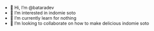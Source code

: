 - 👋 Hi, I’m @bataradev
- 👀 I’m interested in indomie soto
- 🌱 I’m currently learn for nothing
- 💞️ I’m looking to collaborate on how to make delicious indomie soto
<!---
bataradev/bataradev is a ✨ special ✨ repository because its `README.md` (this file) appears on your GitHub profile.
You can click the Preview link to take a look at your changes.
--->
